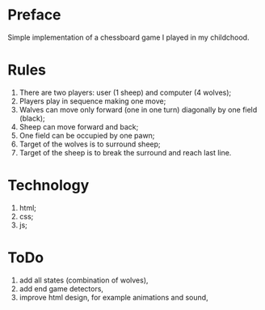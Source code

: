 # Preface

Simple implementation of a chessboard game I played in my childchood.

# Rules

1. There are two players: user (1 sheep) and computer (4 wolves);
1. Players play in sequence making one move;
1. Walves can move only forward (one in one turn) diagonally by one field (black);
1. Sheep can move forward and back;
1. One field can be occupied by one pawn;
1. Target of the wolves is to surround sheep;
1. Target of the sheep is to break the surround and reach last line.

# Technology

1. html;
1. css;
1. js;

# ToDo

1. add all states (combination of wolves),
1. add end game detectors,
1. improve html design, for example animations and sound,
